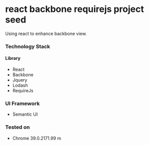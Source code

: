 # react backbone requirejs project seed

Using react to enhance backbone view.

### Technology Stack

#### Library

- React
- Backbone
- Jquery
- Lodash
- RequireJs

### UI Framework

- Semantic UI


### Tested on

- Chrome 39.0.2171.99 m


